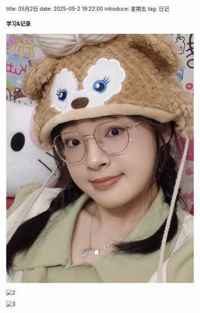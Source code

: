 title: 05月2日
date: 2025-05-2 19:22:00
introduce: 星期五
tag: 日记

#### 学习&记录
![1](/static/img/2025/05/2/1.jpg)

![2](/static/img/2025/05/2/2.jpg)

![3](/static/img/2025/05/2/3.jpg)

